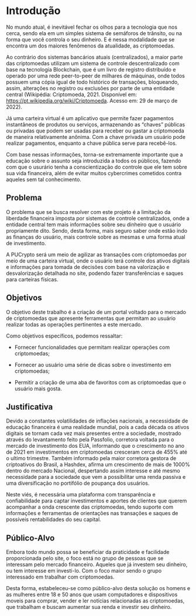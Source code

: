 # Introdução

No mundo atual, é inevitável fechar os olhos para a tecnologia que nos cerca, sendo ela em um simples sistema de semáforos de trânsito, ou na forma que você controla o seu dinheiro. E é nessa modalidade que se encontra um dos maiores fenômenos da atualidade, as criptomoedas. 

  Ao contrário dos sistemas bancários atuais (centralizados), a maior parte das criptomoedas utilizam um sistema de controle descentralizado com base na tecnologia Blockchain, que é um livro de registro distribuído e operado por uma rede peer-to-peer de milhares de máquinas, onde todos possuem uma cópia igual de todo histórico de transações, bloqueando, assim, alterações no registro ou exclusões por parte de uma entidade central (Wikipédia: Criptomoeda, 2021. Disponível em: <https://pt.wikipedia.org/wiki/Criptomoeda>. Acesso em: 29 de março de 2022). 

 Já uma carteira virtual é um aplicativo que permite fazer pagamentos instantâneos de produtos ou serviços, armazenando as “chaves” públicas ou privadas que podem ser usadas para receber ou gastar a criptomoeda de maneira relativamente anônima. Com a chave privada um usuário pode realizar pagamentos, enquanto a chave pública serve para recebê-los. 

 Com base nessas informações, torna-se extremamente importante que a educação sobre o assunto seja introduzida a todos os públicos, fazendo com que o usurário tenha a conscientização do controle que ele tem sobre sua vida financeira, além de evitar muitos cybercrimes cometidos contra aqueles sem tal conhecimento. 

## Problema
O problema que se busca resolver com este projeto é a limitação da liberdade financeira imposta por sistemas de controle centralizados, onde a entidade central tem mais informações sobre seu dinheiro que o usuário propriamente dito. Sendo, desta forma, mais seguro saber onde estão indo as finanças do usuário, mais controle sobre as mesmas e uma forma atual de investimento.  

 A PUCrypto será um meio de agilizar as transações com criptomoedas por meio de uma carteira virtual, onde o usuário terá controle dos ativos digitais e informações para tomada de decisões com base na valorização e desvalorização detalhada no site, podendo fazer transferências e saques para carteiras físicas.


## Objetivos

O objetivo deste trabalho é a criação de um portal voltado para o mercado de criptomoedas que apresente ferramentas que permitam ao usuário realizar todas as operações pertinentes a este mercado. 

 Como objetivos específicos, podemos ressaltar: 

 * Fornecer funcionalidades que permitam realizar operações com criptomoedas; 

 * Fornecer ao usuário uma série de dicas sobre o investimento em criptomoedas; 

 * Permitir a criação de uma aba de favoritos com as criptomoedas que o usuário mais gosta. 


## Justificativa

Devido a constantes volatilidades de inflações nacionais, a necessidade de educação financeira é uma realidade mundial, pois a cada década os ativos digitais se tornam cada vez mais presentes entre a sociedade, mostrado através do levantamento feito pela Passfolio, corretora voltada para o mercado de investimento dos EUA, informando que o crescimento no ano de 2021 em investimentos em criptomoedas cresceram cerca de 455% até o ultimo trimestre. Também informado pela maior corretora gestora de criptoativos do Brasil, a  Hashdex, afirma um crescimento de mais de 1000% dentro do mercado Nacional, despertando assim interesse e até mesmo necessidade para a sociedade que vem a possibilitar uma renda passiva e uma diversificação no portifólio de poupança dos usuários. 

Neste viés, é necessária uma plataforma com transparência e confiabilidade para captar investimentos e aportes de clientes que querem acompanhar a onda crescente das criptomoedas, tendo suporte com informações e ferramentas de orientações nas transações e saques de possíveis rentabilidades do seu capital.


## Público-Alvo

Embora todo mundo possa se beneficiar da praticidade e facilidade proporcionada pelo site, o foco está no grupo de pessoas que se interessam pelo mercado financeiro. Aqueles que já investem seu dinheiro, ou tem interesse em investi-lo. Com o foco maior sendo o grupo interessado em trabalhar com criptomoedas. 

Desta forma, estabeleceu-se como público-alvo desta solução os homens e as mulheres entre 18 e 50 anos que usam computadores e dispositivos moveis para comprar, vender e ler notícias relacionadas as criptomoedas, que trabalham e buscam aumentar sua renda e investir seu dinheiro. 
